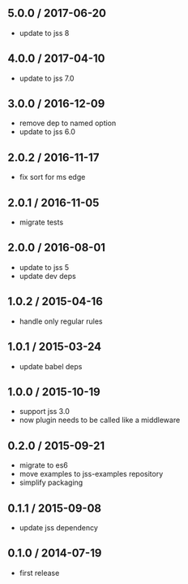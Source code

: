 ## 5.0.0 / 2017-06-20

- update to jss 8

## 4.0.0 / 2017-04-10

- update to jss 7.0

## 3.0.0 / 2016-12-09

- remove dep to named option
- update to jss 6.0

## 2.0.2 / 2016-11-17

- fix sort for ms edge

## 2.0.1 / 2016-11-05

- migrate tests

## 2.0.0 / 2016-08-01

- update to jss 5
- update dev deps

## 1.0.2 / 2015-04-16

- handle only regular rules

## 1.0.1 / 2015-03-24

- update babel deps

## 1.0.0 / 2015-10-19

- support jss 3.0
- now plugin needs to be called like a middleware

## 0.2.0 / 2015-09-21

- migrate to es6
- move examples to jss-examples repository
- simplify packaging

## 0.1.1 / 2015-09-08

- update jss dependency

## 0.1.0 / 2014-07-19

- first release
